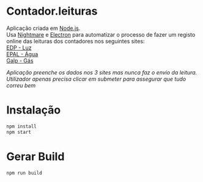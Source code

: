 # Contador.leituras
Aplicação criada em [Node.js](https://github.com/nodejs/node).  
Usa [Nightmare](https://github.com/segmentio/nightmare) e [Electron](https://github.com/electron/electron) para automatizar o processo de fazer um registo online das leituras dos contadores nos seguintes sites:  
[EDP - Luz](https://edponline.edp.pt/Auth/Paginas/SignIn.aspx)  
[EPAL - Água](https://www.epal.pt/epalnet/epalnet.aspx)  
[Galp - Gás](https://gn.galpenergia.com/balcaodigital)  

*Aplicação preenche os dados nos 3 sites mas nunca faz o envio da leitura. Utilizador apenas precisa clicar em submeter para assegurar que tudo correu bem*

# Instalação
```sh
npm install
npm start
```

# Gerar Build
```sh
npm run build
```

